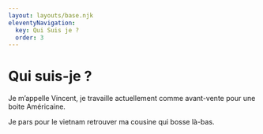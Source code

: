```yaml
---
layout: layouts/base.njk
eleventyNavigation:
  key: Qui Suis je ?
  order: 3
---
```

# Qui suis-je ?

Je m’appelle Vincent, je travaille actuellement comme avant-vente pour une boite Américaine.

Je pars pour le vietnam retrouver ma cousine qui bosse là-bas.

